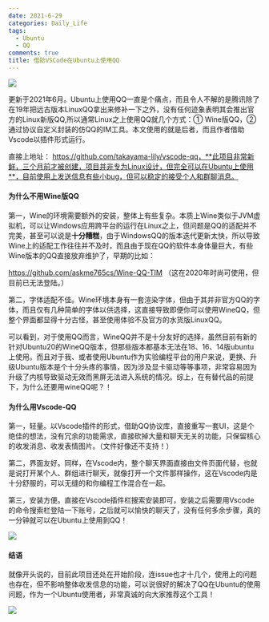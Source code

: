 ```yaml
---
date: 2021-6-29
categories: Daily_Life
tags:
  - Ubuntu
  - QQ
comments: true
title: 借助VSCode在Ubuntu上使用QQ
---
```



<fancybox>
<img src="https://cdn.jsdelivr.net/gh/TianZonglin/tuchuang/ubuntu/2021-07-02_23-59.png"/>
</fancybox>

更新于2021年6月。Ubuntu上使用QQ一直是个痛点，而且令人不解的是腾讯除了在19年把远古版本LinuxQQ拿出来修补一下之外，没有任何迹象表明其会推出官方的Linux新版QQ,所以通常Linux之上使用QQ就几个方式：① Wine版QQ，② 通过协议自定义封装的仿QQ的IM工具。本文使用的就是后者，而且作者借助Vscode以插件形式运行。

<!--more-->

直接上地址： https://github.com/takayama-lily/vscode-qq，**此项目非常新鲜，三个月前才被创建，项目并非专为Linux设计，但完全可以在Ubuntu上使用**，目前使用上发送信息有些小bug，但可以稳定的接受个人和群聊消息。

#### **为什么不用Wine版QQ**

第一，Wine的环境需要额外的安装，整体上有些复杂。本质上Wine类似于JVM虚拟机，可以让Windows应用跨平台的运行在Linux之上，但问题是QQ的适配并不完美，甚至可以说是**十分糟糕**，由于WindowsQQ的版本迭代更新太快，所以导致Wine上的适配工作往往并不及时，而且由于现在QQ的软件本身体量巨大，有些Wine版本的QQ直接放弃维护了，早期的比如：

https://github.com/askme765cs/Wine-QQ-TIM （这在2020年时尚可使用，但目前已无法登陆。）

第二，字体适配不佳。Wine环境本身有一套渲染字体，但由于其并非官方QQ的字体，而且仅有几种简单的字体以供选择，这直接导致即便你可以使用WineQQ，但整个界面都显得十分古怪，甚至使用体验不及官方的水货版LinuxQQ。


可以看到，对于使用QQ而言，WineQQ并不是十分友好的选择，虽然目前有新的针对Ubuntu20的WineQQ版本，但那些版本都基本无法在18、16、14版ubuntu上使用。而且对于我、或者使用Ubuntu作为实验编程平台的用户来说，更换、升级Ubuntu版本是个十分头疼的事情，因为涉及显卡驱动等等事项，非常容易因为升级了内核导致驱动无效而黑屏无法进入系统的情况。综上，在有替代品的前提下，为什么还要用wineQQ呢？！

#### **为什么用Vscode-QQ**

第一，轻量。以Vscode插件的形式，借助QQ协议库，直接重写一套UI，这是个绝佳的想法，没有冗余的功能需求，直接砍掉大量和聊天无关的功能，只保留核心的收发消息、收发表情图片。（文件好像还不支持！）

第二，界面友好。同样，在Vscode内，整个聊天界面直接由文件页面代替，也就是说打开某个人、群组进行聊天，就像打开一个文件那样操作，这在Vscode内是十分舒服的，可以无缝的和你编程工作混合在一起。

第三，安装方便。直接在Vscode插件栏搜索安装即可，安装之后需要用Vscode的命令搜索栏登陆一下账号，之后就可以愉快的聊天了，没有任何多余步骤，真的一分钟就可以在Ubuntu上使用到QQ！

<fancybox>
<img src="https://cdn.jsdelivr.net/gh/TianZonglin/tuchuang/ubuntu/2021-07-02_23-55.png"/>
</fancybox>

#### **结语**

就像开头说的，目前此项目还处在开始阶段，连issue也才十几个，使用上的问题也存在，但不影响整体收发信息的功能，可以说很好的解决了QQ在Ubuntu的使用问题，作为一个Ubuntu使用者，非常真诚的向大家推荐这个工具！

<fancybox>
<img src="https://cdn.jsdelivr.net/gh/TianZonglin/tuchuang/ubuntu/2021-07-02_15-57.png"/>
</fancybox>
